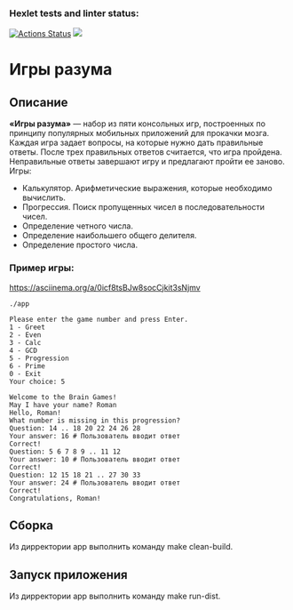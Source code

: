 ### Hexlet tests and linter status:
[![Actions Status](https://github.com/GrandVandal/java-project-61/workflows/hexlet-check/badge.svg)](https://github.com/GrandVandal/java-project-61/actions)
<a href="https://codeclimate.com/github/GrandVandal/java-project-61/maintainability"><img src="https://api.codeclimate.com/v1/badges/c9fdf32a23fc97772f12/maintainability" /></a>
# Игры разума

## Описание

**«Игры разума»** — набор из пяти консольных игр, построенных по принципу популярных мобильных приложений для прокачки мозга. Каждая игра задает вопросы, на которые нужно дать правильные ответы. После трех правильных ответов считается, что игра пройдена. Неправильные ответы завершают игру и предлагают пройти ее заново. Игры:

* Калькулятор. Арифметические выражения, которые необходимо вычислить.  
* Прогрессия. Поиск пропущенных чисел в последовательности чисел.  
* Определение четного числа.  
* Определение наибольшего общего делителя.  
* Определение простого числа.  

### Пример игры:
https://asciinema.org/a/0icf8tsBJw8socCjkit3sNjmv
```
./app

Please enter the game number and press Enter.
1 - Greet
2 - Even
3 - Calc
4 - GCD
5 - Progression
6 - Prime
0 - Exit
Your choice: 5

Welcome to the Brain Games!
May I have your name? Roman
Hello, Roman!
What number is missing in this progression?
Question: 14 .. 18 20 22 24 26 28
Your answer: 16 # Пользователь вводит ответ
Correct!
Question: 5 6 7 8 9 .. 11 12
Your answer: 10 # Пользователь вводит ответ
Correct!
Question: 12 15 18 21 .. 27 30 33
Your answer: 24 # Пользователь вводит ответ
Correct!
Congratulations, Roman!
```

## Сборка

Из дирректории app выполнить команду make clean-build.

## Запуск приложения

Из дирректории app выполнить команду make run-dist.
